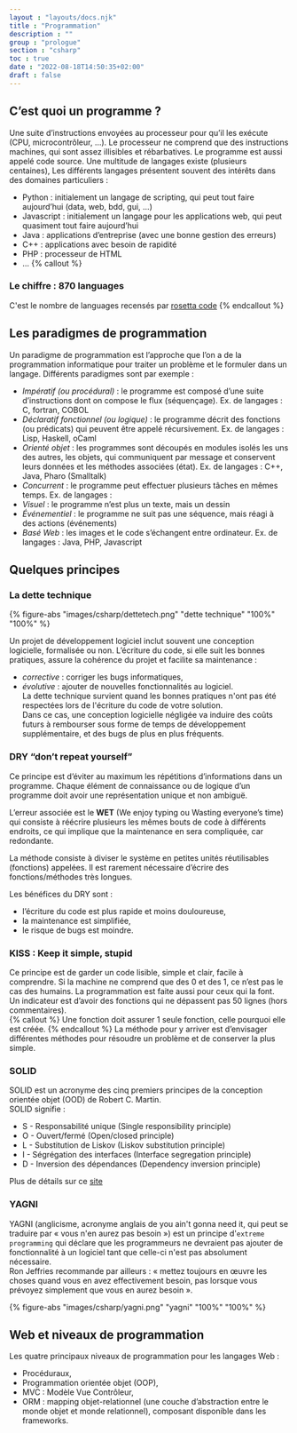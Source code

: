 ```yaml
---
layout : "layouts/docs.njk"
title : "Programmation"
description : ""
group : "prologue"
section : "csharp"
toc : true
date : "2022-08-18T14:50:35+02:00"
draft : false
---
```

## C’est quoi un programme ?
Une suite d’instructions envoyées au processeur pour qu’il les exécute (CPU, microcontrôleur, …). 
Le processeur ne comprend que des instructions machines, qui sont assez illisibles et rébarbatives. 
Le programme est aussi appelé code source. Une multitude de langages existe (plusieurs centaines), 
Les différents langages présentent souvent des intérêts dans des domaines particuliers :  
* Python : initialement un langage de scripting, qui peut tout faire aujourd’hui (data, web, bdd, gui, …)
* Javascript : initialement un langage pour les applications web, qui peut quasiment tout faire aujourd’hui
* Java : applications d’entreprise (avec une bonne gestion des erreurs)
* C++ : applications avec besoin de rapidité
* PHP : processeur de HTML
* …
{% callout %}
### Le chiffre : 870 languages
C'est le nombre de languages recensés par [rosetta code](www.rosettacode.org)
{% endcallout %}
## Les paradigmes de programmation
Un paradigme de programmation est l’approche que l’on a de la programmation informatique pour traiter un problème et 
le formuler dans un langage. Différents paradigmes sont par exemple :
* *Impératif (ou procédural)* : le programme est composé d’une suite d’instructions dont on compose le flux (séquençage). Ex. de langages : C, fortran, COBOL
* *Déclaratif fonctionnel (ou logique)* : le programme décrit des fonctions (ou prédicats) qui peuvent être appelé récursivement. Ex. de langages : Lisp, Haskell, oCaml
* *Orienté objet* : les programmes sont découpés en modules isolés les uns des autres, les objets, qui communiquent par message et conservent leurs données et les méthodes associées (état). Ex. de langages : C++, Java, Pharo (Smalltalk)
* *Concurrent* : le programme peut effectuer plusieurs tâches en mêmes temps. Ex. de langages :
* *Visuel* : le programme n’est plus un texte, mais un dessin
* *Événementiel* : le programme ne suit pas une séquence, mais réagi à des actions (événements)
* *Basé Web* : les images et le code s’échangent entre ordinateur. Ex. de langages : Java, PHP, Javascript
## Quelques principes
### La dette technique

{% figure-abs "images/csharp/dettetech.png" "dette technique" "100%" "100%" %}
 
Un projet de développement logiciel inclut souvent une conception logicielle, formalisée ou non. 
L’écriture du code, si elle suit les bonnes pratiques, assure la cohérence du projet et facilite sa maintenance :
* *corrective* : corriger les bugs informatiques,
* *évolutive* : ajouter de nouvelles fonctionnalités au logiciel.  
La dette technique survient quand les bonnes pratiques n'ont pas été respectées lors de l'écriture du code de votre solution.  
Dans ce cas, une conception logicielle négligée va induire des coûts futurs à rembourser 
sous forme de temps de développement supplémentaire, et des bugs de plus en plus fréquents.
### DRY “don’t repeat yourself”
Ce principe est d’éviter au maximum les répétitions d’informations dans un programme. Chaque élément de connaissance 
ou de logique d’un programme doit avoir une représentation unique et non ambiguë.  

L’erreur associée est le **WET** (We enjoy typing ou Wasting everyone’s time) qui consiste à réécrire plusieurs 
les mêmes bouts de code à différents endroits, ce qui implique que la maintenance en sera compliquée, car redondante.  

La méthode consiste à diviser le système en petites unités réutilisables (fonctions) appelées. 
Il est rarement nécessaire d’écrire des fonctions/méthodes très longues.  

Les bénéfices du DRY sont :
* l’écriture du code est plus rapide et moins douloureuse,
* la maintenance est simplifiée,
* le risque de bugs est moindre.

### KISS : Keep it simple, stupid
Ce principe est de garder un code lisible, simple et clair, facile à comprendre. 
Si la machine ne comprend que des 0 et des 1, ce n’est pas le cas des humains. 
La programmation est faite aussi pour ceux qui la font.  
Un indicateur est d’avoir des fonctions qui ne dépassent pas 50 lignes (hors commentaires).  
{% callout %} Une fonction doit assurer 1 seule fonction, celle pourquoi elle est créée. {% endcallout %}
La méthode pour y arriver est d’envisager différentes méthodes pour résoudre un problème et de conserver la plus simple.

### SOLID
SOLID est un acronyme des cinq premiers principes de la conception orientée objet (OOD) de Robert C. Martin.  
SOLID signifie :

* S - Responsabilité unique (Single responsibility principle)
* O - Ouvert/fermé (Open/closed principle)
* L - Substitution de Liskov (Liskov substitution principle)
* I - Ségrégation des interfaces (Interface segregation principle)
* D - Inversion des dépendances (Dependency inversion principle)

Plus de détails sur ce [site](https://www.digitalocean.com/community/conceptual_articles/s-o-l-i-d-the-first-five-principles-of-object-oriented-design-fr)

### YAGNI
YAGNI (anglicisme, acronyme anglais de you ain't gonna need it, qui peut se traduire par « vous n'en aurez pas besoin ») 
est un principe d'`extreme programming` qui déclare que les programmeurs ne devraient pas ajouter de fonctionnalité 
à un logiciel tant que celle-ci n'est pas absolument nécessaire.  
Ron Jeffries recommande par ailleurs : « mettez toujours en œuvre les choses quand vous en avez effectivement besoin, 
pas lorsque vous prévoyez simplement que vous en aurez besoin ».

{% figure-abs "images/csharp/yagni.png" "yagni" "100%" "100%" %}

## Web et niveaux de programmation
Les quatre principaux niveaux de programmation pour les langages Web :
* Procéduraux,
* Programmation orientée objet (OOP),
* MVC : Modèle Vue Contrôleur,
* ORM : mapping objet-relationnel (une couche d’abstraction entre le monde objet et monde relationnel), composant disponible 
dans les frameworks.
